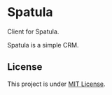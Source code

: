 Spatula
=======

Client for Spatula.

Spatula is a simple CRM.

License
-------

This project is under [MIT License](http://opensource.org/licenses/mit-license.php).

